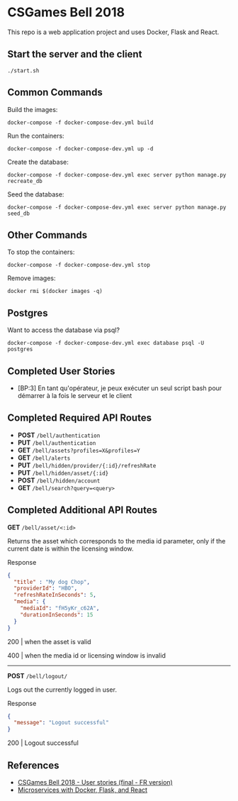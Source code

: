 # CSGames Bell 2018

This repo is a web application project and uses Docker, Flask and React. 

## Start the server and the client
`./start.sh`

## Common Commands

Build the images:

`docker-compose -f docker-compose-dev.yml build`

Run the containers:

`docker-compose -f docker-compose-dev.yml up -d`

Create the database:

`docker-compose -f docker-compose-dev.yml exec server python manage.py recreate_db`

Seed the database:

`docker-compose -f docker-compose-dev.yml exec server python manage.py seed_db`

## Other Commands

To stop the containers:

`docker-compose -f docker-compose-dev.yml stop`

Remove images:

`docker rmi $(docker images -q)`

## Postgres
Want to access the database via psql?

`docker-compose -f docker-compose-dev.yml exec database psql -U postgres`

## Completed User Stories
* [BP:3] En tant qu'opérateur, je peux exécuter un seul script bash pour démarrer à la fois le serveur et le client

## Completed Required API Routes
* **POST** `/bell/authentication`
* **PUT** `/bell/authentication`
* **GET** `/bell/assets?profiles=X&profiles=Y`
* **GET** `/bell/alerts`
* **PUT** `/bell/hidden/provider/{:id}/refreshRate`
* **PUT** `/bell/hidden/asset/{:id}`
* **POST** `/bell/hidden/account`
* **GET** `/bell/search?query=<query>`

## Completed Additional API Routes

**GET** `/bell/asset/<:id>`

Returns the asset which corresponds to the media id parameter, only if the current date is within the licensing window.

Response
```json
{
  "title" : "My dog Chop",
  "providerId": "HBO",
  "refreshRateInSeconds": 5,
  "media": {
    "mediaId": "fH5yKr_c62A",
    "durationInSeconds": 15
  }
}
```
200 | when the asset is valid

400 | when the media id or licensing window is invalid

---

**POST** `/bell/logout/`

Logs out the currently logged in user.

Response
```json
{
  "message": "Logout successful"
}
```
200 | Logout successful

## References
* [CSGames Bell 2018 - User stories (final - FR version)](https://trello.com/b/7oxDtTjm/csgames-bell-2018-user-stories-final-fr-version)
* [Microservices with Docker, Flask, and React](https://github.com/testdrivenio/testdriven-app-2.4)
